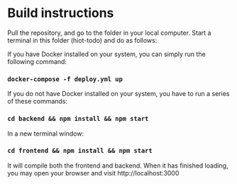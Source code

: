 # Build instructions

Pull the repository, and go to the folder in your local computer. Start a terminal in this folder (hiot-todo) and do as follows:

If you have Docker installed on your system, you can simply run the following command:

### `docker-compose -f deploy.yml up`

If you do not have Docker installed on your system, you have to run a series of these commands:

### `cd backend && npm install && npm start`

In a new terminal window:

### `cd frontend && npm install && npm start`

It will compile both the frontend and backend. When it has finished loading, you may open your browser and
visit http://localhost:3000

